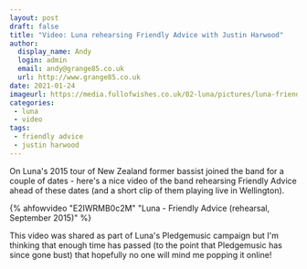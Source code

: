 ```yaml
---
layout: post
draft: false
title: "Video: Luna rehearsing Friendly Advice with Justin Harwood" 
author: 
  display_name: Andy
  login: admin
  email: andy@grange85.co.uk
  url: http://www.grange85.co.uk
date: 2021-01-24  
imageurl: https://media.fullofwishes.co.uk/02-luna/pictures/luna-friendly-advice-rehearsal-2015-09.png
categories:
 - luna
 - video
tags:
 - friendly advice
 - justin harwood
---
```


On Luna's 2015 tour of New Zealand former bassist joined the band for a couple of dates - here's a nice video of the band rehearsing Friendly Advice ahead of these dates (and a short clip of them playing live in Wellington).

{% ahfowvideo "E2IWRMB0c2M" "Luna - Friendly Advice (rehearsal, September 2015)" %}

This video was shared as part of Luna's Pledgemusic campaign but I'm thinking that enough time has passed (to the point that Pledgemusic has since gone bust) that hopefully no one will mind me popping it online!

